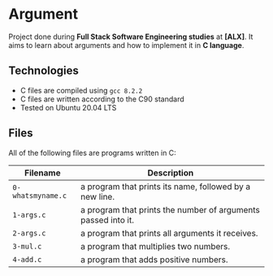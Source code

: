 # Argument
Project done during **Full Stack Software Engineering studies** at **[ALX]**. It aims to learn about arguments and how to implement it in **C language**.

## Technologies
* C files are compiled using `gcc 8.2.2`
* C files are written according to the C90 standard
* Tested on Ubuntu 20.04 LTS

## Files

All of the following files are programs written in C:

| Filename | Description |
| -------- | ----------- |
|`0-whatsmyname.c` | a program that prints its name, followed by a new line.|
| `1-args.c` | a program that prints the number of arguments passed into it. |
| `2-args.c` | a program that prints all arguments it receives. |
| `3-mul.c` | a program that multiplies two numbers.|
| `4-add.c` | a program that adds positive numbers. |



